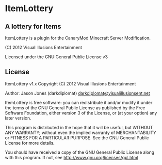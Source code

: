 ItemLottery
====================
A lottery for Items
---------

ItemLottery is a plugin for the CanaryMod Minecraft Server Modification.

(C) 2012 Visual Illusions Entertainment

Licensed under the GNU General Public License v3

License
---------
ItemLottery v1.x
Copyright (C) 2012 Visual Illusions Entertainment

Author: Jason Jones (darkdiplomat) <darkdiplomat@visualillusionsent.net>

ItemLottery is free software: you can redistribute it and/or modify
it under the terms of the GNU General Public License as published by
the Free Software Foundation, either version 3 of the License, or
(at your option) any later version.

This program is distributed in the hope that it will be useful,
but WITHOUT ANY WARRANTY; without even the implied warranty of
MERCHANTABILITY or FITNESS FOR A PARTICULAR PURPOSE.  See the
GNU General Public License for more details.

You should have received a copy of the GNU General Public License
along with this program.  If not, see http://www.gnu.org/licenses/gpl.html
